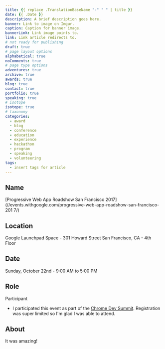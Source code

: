 ```yaml
---
title: {{ replace .TranslationBaseName "-" " " | title }}
date: {{ .Date }}
description: A brief description goes here.
banner: Link to image on Imgur.
caption: Caption for banner image.
bannerLink: Link image points to.
link: Link article redirects to.
# not ready for publishing
draft: true
# page layout options
alphabetical: true
noComments: true
# page type options
adventures: true
archive: true
awards: true
blog: true
contact: true
portfolio: true
speaking: true
# isotope
isotope: true
# taxonomy
categories:
  - award
  - blog
  - conference
  - education
  - experience
  - hackathon
  - program
  - speaking
  - volunteering
tags:
  - insert tags for article
---
```


## Name

[Progressive Web App Roadshow San Francisco 2017](//events.withgoogle.com/progressive-web-app-roadshow-san-francisco-201
7/)

## Location

Google Launchpad Space - 301 Howard Street San Francisco, CA - 4th Floor

## Date

Sunday, October 22nd - 9:00 AM to 5:00 PM

## Role

Participant

* I participated this event as part of the [Chrome Dev Summit](//developer.chrome.com/devsummit/). Registration was super limited so I'm glad I was able to attend.

## About

It was amazing!
